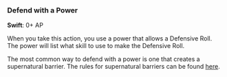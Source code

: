 ### Defend with a Power
**Swift**: 0+ AP

When you take this action, you use a power that allows a Defensive Roll. The power will list what skill to use to make the Defensive Roll.

The most common way to defend with a power is one that creates a supernatural barrier. The rules for supernatural barriers can be found [here](todo.html).
